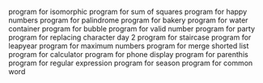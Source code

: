 program for isomorphic
program for sum of squares
program for happy numbers
program for palindrome
program for bakery
program for water container
program for bubble
program for valid number
program for party
program for replacing character
day 2
program for staircase
program for leapyear
program for maximum numbers
program for merge shorted list
program for calculator
program for phone display
program for parenthis
program for regular expression 
program for season
program for common word
